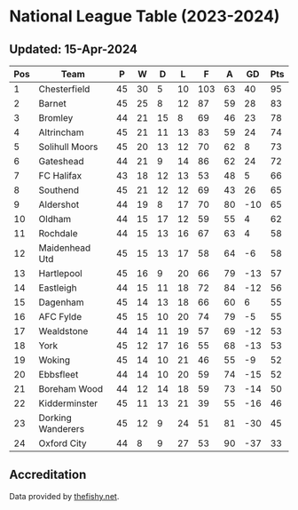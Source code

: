 # National League Table (2023-2024)
## Updated: 15-Apr-2024

| Pos | Team | P | W | D | L | F | A | GD | Pts |
| --- | --- | --- | --- | --- | --- | --- | --- | --- | --- |
| 1 | Chesterfield | 45 | 30 | 5 | 10 | 103 | 63 | 40 | 95 |
| 2 | Barnet | 45 | 25 | 8 | 12 | 87 | 59 | 28 | 83 |
| 3 | Bromley | 44 | 21 | 15 | 8 | 69 | 46 | 23 | 78 |
| 4 | Altrincham | 45 | 21 | 11 | 13 | 83 | 59 | 24 | 74 |
| 5 | Solihull Moors | 45 | 20 | 13 | 12 | 70 | 62 | 8 | 73 |
| 6 | Gateshead | 44 | 21 | 9 | 14 | 86 | 62 | 24 | 72 |
| 7 | FC Halifax | 43 | 18 | 12 | 13 | 53 | 48 | 5 | 66 |
| 8 | Southend | 45 | 21 | 12 | 12 | 69 | 43 | 26 | 65 |
| 9 | Aldershot | 44 | 19 | 8 | 17 | 70 | 80 | -10 | 65 |
| 10 | Oldham | 44 | 15 | 17 | 12 | 59 | 55 | 4 | 62 |
| 11 | Rochdale | 44 | 15 | 13 | 16 | 67 | 63 | 4 | 58 |
| 12 | Maidenhead Utd | 45 | 15 | 13 | 17 | 58 | 64 | -6 | 58 |
| 13 | Hartlepool | 45 | 16 | 9 | 20 | 66 | 79 | -13 | 57 |
| 14 | Eastleigh | 44 | 15 | 11 | 18 | 72 | 84 | -12 | 56 |
| 15 | Dagenham | 45 | 14 | 13 | 18 | 66 | 60 | 6 | 55 |
| 16 | AFC Fylde | 45 | 15 | 10 | 20 | 74 | 79 | -5 | 55 |
| 17 | Wealdstone | 44 | 14 | 11 | 19 | 57 | 69 | -12 | 53 |
| 18 | York | 45 | 12 | 17 | 16 | 55 | 68 | -13 | 53 |
| 19 | Woking | 45 | 14 | 10 | 21 | 46 | 55 | -9 | 52 |
| 20 | Ebbsfleet | 44 | 14 | 10 | 20 | 59 | 74 | -15 | 52 |
| 21 | Boreham Wood | 44 | 12 | 14 | 18 | 59 | 73 | -14 | 50 |
| 22 | Kidderminster | 45 | 11 | 13 | 21 | 39 | 55 | -16 | 46 |
| 23 | Dorking Wanderers | 45 | 12 | 9 | 24 | 51 | 81 | -30 | 45 |
| 24 | Oxford City | 44 | 8 | 9 | 27 | 53 | 90 | -37 | 33 |

## Accreditation 

Data provided by [thefishy.net](https://www.thefishy.net/).